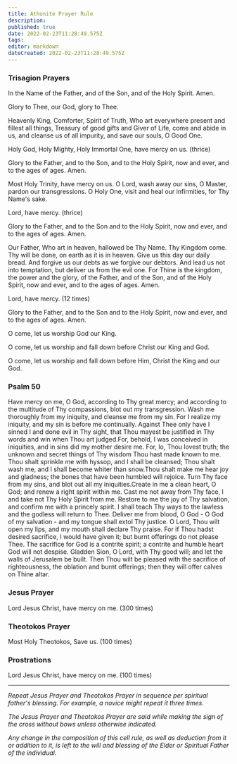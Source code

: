 ```yaml
---
title: Athonite Prayer Rule
description: 
published: true
date: 2022-02-23T11:28:49.575Z
tags: 
editor: markdown
dateCreated: 2022-02-23T11:28:49.575Z
---
```






### Trisagion Prayers

In the Name of the Father, and of the Son, and of the Holy Spirit. Amen.

Glory to Thee, our God, glory to Thee.

Heavenly King, Comforter, Spirit of Truth, Who art everywhere present and fillest all things, Treasury of good gifts and Giver of Life, come and abide in us, and cleanse us of all impurity, and save our souls, O Good One.

Holy God, Holy Mighty, Holy Immortal One, have mercy on us. (thrice)

Glory to the Father, and to the Son, and to the Holy Spirit, now and ever, and to the ages of ages. Amen.

Most Holy Trinity, have mercy on us. O Lord, wash away our sins, O Master, pardon our transgressions. O Holy One, visit and heal our infirmities, for Thy Name's sake.

Lord, have mercy. (thrice)

Glory to the Father, and to the Son and to the Holy Spirit, now and ever, and to the ages of ages. Amen.

Our Father, Who art in heaven, hallowed be Thy Name. Thy Kingdom come. Thy will be done, on earth as it is in heaven. Give us this day our daily bread. And forgive us our debts as we forgive our debtors. And lead us not into temptation, but deliver us from the evil one. For Thine is the kingdom, the power and the glory, of the Father, and of the Son, and of the Holy Spirit, now and ever, and to the ages of ages. Amen.

Lord, have mercy. (12 times)

Glory to the Father, and to the Son and to the Holy Spirit, now and ever, and to the ages of ages. Amen.

O come, let us worship God our King.

O come, let us worship and fall down before Christ our King and God.

O come, let us worship and fall down before Him, Christ the King and our God.

### Psalm 50

Have mercy on me, O God, according to Thy great mercy; and according to the multitude of Thy compassions, blot out my transgression. Wash me thoroughly from my iniquity, and cleanse me from my sin. For I realize my iniquity, and my sin is before me continually. Against Thee only have I sinned I and done evil in Thy sight, that Thou mayest be justified in Thy words and win when Thou art judged.For, behold, I was conceived in iniquities, and in sins did my mother desire me. For, lo, Thou lovest truth; the unknown and secret things of Thy wisdom Thou hast made known to me. Thou shalt sprinkle me with hyssop, and I shall be cleansed; Thou shalt wash me, and I shall become whiter than snow.Thou shalt make me hear joy and gladness; the bones that have been humbled will rejoice. Turn Thy face from my sins, and blot out all my iniquities.Create in me a clean heart, O God; and renew a right spirit within me. Cast me not away from Thy face, I and take not Thy Holy Spirit from me. Restore to me the joy of Thy salvation, and confirm me with a princely spirit. I shall teach Thy ways to the lawless and the godless will return to Thee. Deliver me from blood, O God - O God of my salvation - and my tongue shall extol Thy justice. O Lord, Thou wilt open my lips, and my mouth shall declare Thy praise. For if Thou hadst desired sacrifice, I would have given it; but burnt offerings do not please Thee. The sacrifice for God is a contrite spirit; a contrite and humble heart God will not despise. Gladden Sion, O Lord, with Thy good will; and let the walls of Jerusalem be built. Then Thou wilt be pleased with the sacrifice of righteousness, the oblation and burnt offerings; then they will offer calves on Thine altar.

### Jesus Prayer

Lord Jesus Christ, have mercy on me. (300 times)

### Theotokos Prayer

Most Holy Theotokos, Save us. (100 times)

### Prostrations

Lord Jesus Christ, have mercy on me. (100 times)

---

*Repeat Jesus Prayer and Theotokos Prayer in sequence per spiritual father's blessing. For example, a novice might repeat it three times.*

*The Jesus Prayer and Theotokos Prayer are said while making the sign of the cross without bows unless otherwise indicated.*

*Any change in the composition of this cell rule, as well as deduction from it or addition to it, is left to the will and blessing of the Elder or Spiritual Father of the individual.*